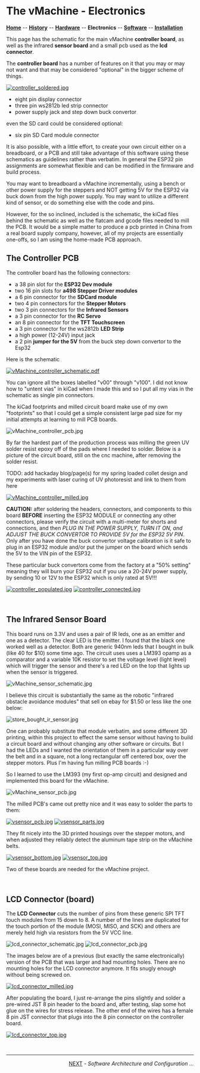 # The vMachine - Electronics

**[Home](readme.md)** --
**[History](history.md)** --
**[Hardware](hardware.md)** --
**Electronics** --
**[Software](software.md)** --
**[Installation](installation.md)**


This page has the schematic for the main vMachine **controller board**, as well
as the infrared **sensor board** and a small pcb used as the **lcd connector**.

The **controller board** has a number of features on it that you may or may not
want and that may be considered "optional" in the bigger scheme of things.

[![controller_soldered.jpg](images/controller_soldered.jpg)](images/controller_soldered_large.jpg)


- eight pin display connector
- three pin ws2812b led strip connector
- power supply jack and step down buck convertor

even the SD card could be considered optional:

- six pin SD Card module connector

It is also possible, with a little effort, to create your own
circuit either on a breadboard, or a PCB and still take advantage
of this software using these schematics as guidelines rather than
verbatim.  In general the ESP32 pin assignments are somewhat flexible
and can be modified in the firmware and build process.

You may want to breadboard a vMachine incrementally, using a bench or
other power supply for the steppers and NOT getting 5V for the
ESP32 via buck down from the high power supply.  You may want
to utilize a different kind of sensor, or do something else with
the code and pins.

However, for the so inclined, included is the schematic, the kiCad
files behind the schematic as well as the flatcam and gcode files
needed to mill the PCB.  It would be a simple matter to produce a
pcb printed in China from a real board supply company, however, all
of my projects are essentially one-offs, so I am using the home-made
PCB approach.



## The Controller PCB

The controller board has the following connectors:

- a 38 pin slot for the **ESP32 Dev module**
- two 16 pin slots for **a498 Stepper Driver modules**
- a 6 pin connector for the **SDCard module**
- two 4 pin connectors for the **Stepper Motors**
- two 3 pin connectors for the **Infrared Sensors**
- a 3 pin connector for the **RC Servo**
- an 8 pin connector for the **TFT Touchscreen**
- a 3 pin connector for the ws2812b **LED Strip**
- a high power (12-24V) input jack
- a 2 pin **jumper for the 5V** from the buck step down convertor to the Esp32

Here is the schematic

[![vMachine_controller_schematic.pdf](images/vMachine_controller_schematic.jpg)](images/vMachine_controller_schematic.pdf)


You can ignore all the boxes labelled "v00" through "v100".
I did not know how to "untent vias" in kiCad when I made this and so
I put all my vias in the schematic as single pin connectors.

The kiCad footprints and milled circuit board make use of my own "footprints" so that
I could get a simple consistent large pad size for my initial attempts at learning
to mill PCB boards.

![vMachine_controller_pcb.jpg](images/vMachine_controller_pcb.jpg)

By far the hardest part of the production process was milling the green UV solder
resist epoxy off of the pads where I needed to solder.  Below is a picture of the circuit
board, still on the cnc machine, after removing the solder resist.

TODO: add hackaday blog/page(s) for
my spring loaded collet design and
my experiments with laser curing of UV photoresist and
link to them from here

[![vMachine_controller_milled.jpg](images/vMachine_controller_milled_resized.jpg)](images/vMachine_controller_milled.jpg)


**CAUTION:** after soldering the headers, connectors, and components
to this board
**BEFORE** inserting the ESP32 MODULE or connecting any other connectors,
please verify the circuit with a multi-meter for shorts and connections,
and then *PLUG IN THE POWER SUPPLY, TURN IT ON, and *ADJUST THE BUCK
CONVERTOR* TO PROVIDE 5V for the ESP32 5V PIN*.
Only after you have done the buck convertor voltage calibration
is it safe to plug in an ESP32 module and/or put the jumper on
the board which sends the 5V to the VIN pin of the ESP32.

These particular buck convertors come from the factory at
a "50% setting" meaning they will burn your ESP32 out if
you use a 20-24V power supply, by sending 10 or 12V to the
ESP32 which is only rated at 5V!!!


[![controller_populated.jpg](images/controller_populated.jpg)](images/controller_populated_large.jpg)
[![controller_connected.jpg](images/controller_connected.jpg)](images/controller_connected_large.jpg)


<br>

## The Infrared Sensor Board

This board runs on 3.3V and uses a pair of IR leds, one as an emitter and one
as a detector. The clear LED is the emitter.  I found that the black one worked well as
a detector. Both are generic 940nm leds that I bought in bulk (like 40 for $10)
some time ago.   The circuit uses uses a LM393 opamp as a comparator and
a variable 10K resistor to set the voltage level (light level) which will
trigger the sensor and there's a red LED on the top that lights up when the
sensor is triggered.

![vMachine_sensor_schematic.jpg](images/vMachine_sensor_schematic.jpg)

I believe this circuit is substantially the same as the robotic "infrared
obstacle avoidance modules" that sell on ebay for $1.50 or less like
the one below:

![store_bought_ir_sensor.jpg](images/store_bought_ir_sensor.jpg)

One can probably substitute that module verbatim, and some different 3D printing,
within this project to effect the same sensor without having to build a circuit board
and without changing any other software or circuits.  But I had the LEDs and I wanted
the orientation of them in a particular way over the belt and in a square, not a long
rectangular off centered box, over the stepper motors. Plus I'm having fun milling
PCB boards :-)

So I learned to use the LM393 (my first op-amp circuit) and designed and
implemented this board for the vMachine.

![vMachine_sensor_pcb.jpg](images/vMachine_sensor_pcb.jpg)

The milled PCB's came out pretty nice and it was easy to solder the parts to them:

[![vsensor_pcb.jpg](images/vsensor_pcb_resized.jpg)](images/vsensor_pcb.jpg)
[![vsensor_parts.jpg](images/vsensor_parts_resized.jpg)](images/vsensor_parts.jpg)

They fit nicely into the 3D printed housings over the stepper motors,
and when adjusted they reliably detect the aluminum tape strip on the
vMachine belts.


[![vsensor_bottom.jpg](images/vsensor_bottom_resized.jpg)](images/vsensor_bottom.jpg)
[![vsensor_top.jpg](images/vsensor_top_resized.jpg)](images/vsensor_top.jpg)

Two of these boards are needed for the vMachine project.

<br>

## LCD Connector (board)

The **LCD Connector** cuts the number of pins from these generic SPI TFT touch
modules from 15 down to 8.   A number of the lines are duplicated for the
touch portion of the module (MOSI, MISO, and SCK) and others are merely held
high via resistors from the 5V VCC line.

![lcd_connector_schematic.jpg](images/lcd_connector_schematic.jpg)
![lcd_connector_pcb.jpg](images/lcd_connector_pcb.jpg)

The images below are of a previous (but exactly the same electronically) version
of the PCB that was larger and had mounting holes.  There are no mounting holes
for the LCD connector anymore.  It fits snugly enough without being screwed on.

[![lcd_connector_milled.jpg](images/lcd_connector_milled_resized.jpg)](images/lcd_connector_milled.jpg)

After populating the board, I just re-arrange the pins slightly and
solder a pre-wired JST 8 pin header to the board and, after testing,
slap some hot glue on the wires  for stress release.  The other end
of the wires has a female 8 pin JST connector that plugs into the 8 pin
connector on the controller board.

[![lcd_connector_top.jpg](images/lcd_connector_top_resized.jpg)](images/lcd_connector_top.jpg)



<br>
<hr>
<div style="text-align: right">
<a href='software.md'>NEXT</a><i> - Software Architecture and Configuration ...</i>
</div>
